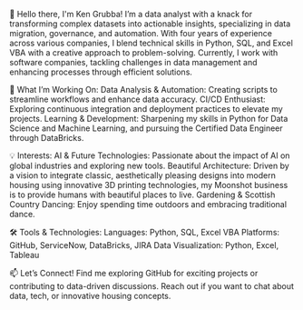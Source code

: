 👋 Hello there, I'm Ken Grubba!
I’m a data analyst with a knack for transforming complex datasets into actionable insights, specializing in data migration, governance, and automation. With four years of experience across various companies, I blend technical skills in Python, SQL, and Excel VBA with a creative approach to problem-solving. Currently, I work with software companies, tackling challenges in data management and enhancing processes through efficient solutions.

🚀 What I’m Working On:
Data Analysis & Automation: Creating scripts to streamline workflows and enhance data accuracy.
CI/CD Enthusiast: Exploring continuous integration and deployment practices to elevate my projects.
Learning & Development: Sharpening my skills in Python for Data Science and Machine Learning, and pursuing the Certified Data Engineer through DataBricks.

💡 Interests:
AI & Future Technologies: Passionate about the impact of AI on global industries and exploring new tools.
Beautiful Architecture: Driven by a vision to integrate classic, aesthetically pleasing designs into modern housing using innovative 3D printing technologies, my Moonshot business is to provide humans with beautiful places to live.
Gardening & Scottish Country Dancing: Enjoy spending time outdoors and embracing traditional dance.

🛠️ Tools & Technologies:
Languages: Python, SQL, Excel VBA
Platforms: GitHub, ServiceNow, DataBricks, JIRA
Data Visualization: Python, Excel, Tableau

📫 Let’s Connect!
Find me exploring GitHub for exciting projects or contributing to data-driven discussions.
Reach out if you want to chat about data, tech, or innovative housing concepts.
